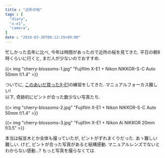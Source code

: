 ```yaml
---
title : "近所の桜"
tags : [
  "diary",
  "x-e1",
  "camera",
]
date : "2018-03-30T08:12:19+09:00"
---
```


忙しかった去年に比べ, 今年は時間があったので近所の桜を見てきた.
平日の朝8時くらいに行くと, まだ人が少ないのでおすすめ.
<!--more-->

{{< img "cherry-blossoms-1.jpg" "Fujifilm X-E1 + Nikon NIKKOR-S･C Auto 50mm f/1.4" >}}

ついでに, [このあいだ買ったX-E1](/posts/camera/x-e1/)の練習をしてきた. マニュアルフォーカス難しい!  
以下, 奇跡的にピントが合った数少ない写真たち.

{{< img "cherry-blossoms-2.jpg" "Fujifilm X-E1 + Nikon NIKKOR-S･C Auto 50mm f/1.4" >}}

{{< img "cherry-blossoms-3.jpg" "Fujifilm X-E1 + Nikon Ai NIKKOR 20mm f/3.5" >}}

本当は桜並木とか全体も撮っていたが, ピントがずれまくりだった.
あゝ難しい難しい.
けど, ピントが合った写真があると結構感動.
マニュアルレンズでないとわからない感動...?
もっと写真を撮らなくては.
